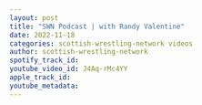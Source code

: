 ```yaml
---
layout: post
title: "SWN Podcast | with Randy Valentine"
date: 2022-11-18
categories: scottish-wrestling-network videos
author: scottish-wrestling-network
spotify_track_id: 
youtube_video_id: J4Aq-rMc4YY
apple_track_id: 
youtube_metadata: 
---
```

